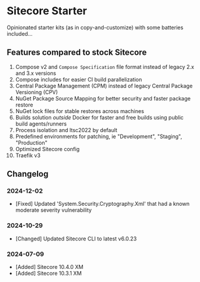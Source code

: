 # Sitecore Starter

Opinionated starter kits (as in copy-and-customize) with some batteries included...

## Features compared to stock Sitecore

1. Compose v2 and `Compose Specification` file format instead of legacy 2.x and 3.x versions
1. Compose includes for easier CI build parallelization
1. Central Package Management (CPM) instead of legacy Central Package Versioning (CPV)
1. NuGet Package Source Mapping for better security and faster package restore
1. NuGet lock files for stable restores across machines
1. Builds solution *outside* Docker for faster and free builds using public build agents/runners
1. Process isolation and ltsc2022 by default
1. Predefined environments for patching, ie "Development", "Staging", "Production"
1. Optimized Sitecore config
1. Traefik v3

## Changelog

### 2024-12-02

- [Fixed] Updated 'System.Security.Cryptography.Xml' that had a known moderate severity vulnerability

### 2024-10-29

- [Changed] Updated Sitecore CLI to latest v6.0.23

### 2024-07-09

- [Added] Sitecore 10.4.0 XM
- [Added] Sitecore 10.3.1 XM
